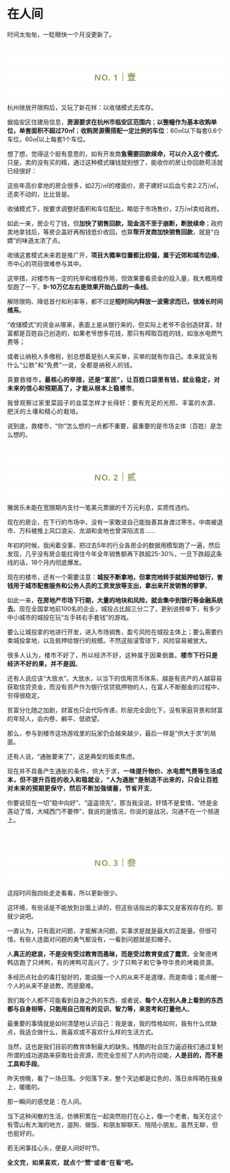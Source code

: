 # 在人间

<p style="visibility: visible;">时间太匆匆，一眨眼快一个月没更新了。</p><p style="visibility: visible;"><br style="visibility: visible;"></p><p style="outline: 0px;font-family: system-ui, -apple-system, BlinkMacSystemFont, &quot;Helvetica Neue&quot;, &quot;PingFang SC&quot;, &quot;Hiragino Sans GB&quot;, &quot;Microsoft YaHei UI&quot;, &quot;Microsoft YaHei&quot;, Arial, sans-serif;letter-spacing: 0.544px;text-wrap: wrap;background-color: rgb(255, 255, 255);visibility: visible;"><br style="outline: 0px;visibility: visible;"></p><p style="outline: 0px;letter-spacing: 0.544px;text-wrap: wrap;color: rgb(34, 34, 34);font-family: -apple-system-font, system-ui, &quot;Helvetica Neue&quot;, &quot;PingFang SC&quot;, &quot;Hiragino Sans GB&quot;, &quot;Microsoft YaHei UI&quot;, &quot;Microsoft YaHei&quot;, Arial, sans-serif;background-color: rgb(255, 255, 255);text-align: center;visibility: visible;"><span style="outline: 0px;font-weight: bold;line-height: 25px;color: rgb(149, 169, 103);font-size: 20px;visibility: visible;">NO. 1｜壹</span></p><p style="outline: 0px;letter-spacing: 0.544px;text-wrap: wrap;color: rgb(34, 34, 34);font-family: -apple-system-font, system-ui, &quot;Helvetica Neue&quot;, &quot;PingFang SC&quot;, &quot;Hiragino Sans GB&quot;, &quot;Microsoft YaHei UI&quot;, &quot;Microsoft YaHei&quot;, Arial, sans-serif;background-color: rgb(255, 255, 255);text-align: center;visibility: visible;"><br style="outline: 0px;visibility: visible;"></p><p style="visibility: visible;">杭州继放开限购后，又玩了新花样：以收储模式去库存。<br style="visibility: visible;"></p><p style="visibility: visible;">据临安区住建局信息，<strong style="visibility: visible;">房源要求在杭州市临安区范围内</strong>；<strong style="visibility: visible;">以整幢作为基本收购单位，单套面积不超过70㎡</strong>；<strong style="visibility: visible;">收购房源需搭配一定比例的车位</strong>：60㎡以下每套0.6个车位，60㎡以上每套1个车位。<br style="visibility: visible;"></p><p style="visibility: visible;">想了想，觉得这个挺有意思的，如有开发商<strong style="visibility: visible;">急需要回款续命，可以介入这个模式</strong>。只是，卖的没有买的精，通过这种模式赚钱就别想了，能收你的房让你回款苟活就已经很好：<br style="visibility: visible;"></p><p style="visibility: visible;">这些年高价拿地的房企很多，如2万/㎡的楼面价，房子建好以后血亏卖2.2万/㎡，还卖不动的，比比皆是。</p><p style="visibility: visible;">收储模式下，按要求调整好面积和车位配比，略低于市场售价，2万/㎡卖给政府。<br style="visibility: visible;"></p><p style="visibility: visible;">如此一来，房企亏了钱，但<strong style="visibility: visible;">加快了销售回款，现金流不至于崩断，断肢续命</strong>；政府卖地拿钱后，等房企盖好再掏钱低价收回，也算<strong style="visibility: visible;">帮开发商加快销售回款</strong>，就是“白嫖”的味道太浓了点。<br style="visibility: visible;"></p><p style="visibility: visible;">收储这套模式未来若是推广开，<strong style="visibility: visible;">项目大概率位置都比较偏，属于近郊和城市边缘</strong>，市中心的项目很难参与其中。</p><p style="visibility: visible;">这举措，对楼市有一定的托举和维稳作用，但效果要看资金的投入量，我大概用模型跑了一下，<strong style="visibility: visible;">9-10万亿左右是效果开始凸显的一条线</strong>。</p><p style="visibility: visible;">解除限购、降低首付和利率等，都不过是<strong style="visibility: visible;">短时间内释放一波需求而已，很难长时间维系</strong>。<br style="visibility: visible;"></p><p style="visibility: visible;">“收储模式”的资金从哪来，表面上是从银行来的，但实际上老爷不会创造财富，财富都是百姓自己创造的，如果老爷想多花钱，那只有榨取百姓的钱，如涨水电燃气费等；</p><p style="visibility: visible;">或者让纳税人多缴税，别总想着是别人来买单，买单的就有你自己。<span style="font-size: var(--articleFontsize); letter-spacing: 0.034em; visibility: visible;">本来就没有什么“公款”和“免费”</span>一<span style="font-size: var(--articleFontsize); letter-spacing: 0.034em; visibility: visible;">说，全都是纳税人的钱。</span></p><p style="letter-spacing: 0.578px;text-wrap: wrap;">真要救楼市<strong>，最核心的举措，还是“富民”，让百姓口袋里有钱，就业稳定，对未来的信心和预期高了，才能从根本上稳楼市</strong>。</p><p style="letter-spacing: 0.578px;text-wrap: wrap;">我曾观察过家里菜园子的韭菜怎样才长得好：<span style="letter-spacing: 0.578px;font-size: var(--articleFontsize);">要有充足的光照、丰富的水源、肥沃的土壤和精心的栽培。</span></p><p>说到底，救楼市，“你”怎么想的一点都不重要，最重要的是市场主体（百姓）是怎么想的。</p><p><br></p><p style="outline: 0px;font-family: system-ui, -apple-system, BlinkMacSystemFont, &quot;Helvetica Neue&quot;, &quot;PingFang SC&quot;, &quot;Hiragino Sans GB&quot;, &quot;Microsoft YaHei UI&quot;, &quot;Microsoft YaHei&quot;, Arial, sans-serif;letter-spacing: 0.544px;text-wrap: wrap;background-color: rgb(255, 255, 255);visibility: visible;"><br style="outline: 0px;visibility: visible;"></p><p style="outline: 0px;letter-spacing: 0.544px;text-wrap: wrap;color: rgb(34, 34, 34);font-family: -apple-system-font, system-ui, &quot;Helvetica Neue&quot;, &quot;PingFang SC&quot;, &quot;Hiragino Sans GB&quot;, &quot;Microsoft YaHei UI&quot;, &quot;Microsoft YaHei&quot;, Arial, sans-serif;background-color: rgb(255, 255, 255);text-align: center;visibility: visible;"><span style="outline: 0px;font-weight: bold;line-height: 25px;color: rgb(149, 169, 103);font-size: 20px;visibility: visible;">NO. 2｜贰</span></p><p style="outline: 0px;letter-spacing: 0.544px;text-wrap: wrap;color: rgb(34, 34, 34);font-family: -apple-system-font, system-ui, &quot;Helvetica Neue&quot;, &quot;PingFang SC&quot;, &quot;Hiragino Sans GB&quot;, &quot;Microsoft YaHei UI&quot;, &quot;Microsoft YaHei&quot;, Arial, sans-serif;background-color: rgb(255, 255, 255);text-align: center;visibility: visible;"><br style="outline: 0px;visibility: visible;"></p><p>雅居乐未能在宽限期内支付一笔美元票据的千万元利息，实质性违约。</p><p>现在的房企，在下行的市场中，没有一家敢说自己能独善其身渡过寒冬。中南被退市、万科被推上风口浪尖、龙湖和金地也曾深陷流言......<br></p><p>年初的时候，我闲着没事，把过去5年的行业各房企的数据用模型跑了一遍，然后发现，几乎没有房企能扛得住今年全年销售额再下跌超25-30%，一旦下跌超这条线的话，18个月内彻底爆发。</p><p>现在的楼市，还有一个需要注意：<strong>城投不断拿地，但拿完地转手就抵押给银行，套钱用于城市配套服务和公务人员的工资发放等支出，拿出来开发销售的寥寥</strong>。</p><p>如此一来，<strong>在房地产市场下行期，大量的地块和风险，就会集中到银行等金融系统去</strong>。现在全国拿地前100名的企业，城投占比超三分二了，更别说榜单下，有多少中小城市的城投在玩“左手转右手套钱”的游戏。<br></p><p>要么让城投拿的地进行开发，进入市场销售，盈亏风险在城投主体上；要么需要约束城投拿地，以及抵押给银行的规模。不然这般滚雪球下，风险容易被放大。<br></p><p><span style="font-size: var(--articleFontsize);letter-spacing: 0.034em;">很多人认为，楼市不好了，所以经济不好，这种属于因果倒置。</span><strong><span style="font-size: var(--articleFontsize);letter-spacing: 0.034em;">楼市下行</span><span style="font-size: var(--articleFontsize);letter-spacing: 0.034em;">只</span><span style="font-size: var(--articleFontsize);letter-spacing: 0.034em;">是经济不好的</span><span style="font-size: var(--articleFontsize);letter-spacing: 0.034em;">果，并不是因</span></strong><span style="font-size: var(--articleFontsize);letter-spacing: 0.034em;">。</span><br></p><p>还有人说应该“大放水”。大放水，以当下的信用货币体系，越是有资产的人越容易获取信贷资金，而没有资产作为银行信贷抵押物的人，在富人不断掘金的过程中，穷得很稳定。</p><p>贫富分化随之加剧，财富也只会代际传递，阶层完全固化下，没有家庭背景和财富的年轻人，会内卷、躺平、低欲望。</p><p>那么，参与到楼市这场游戏里的玩家仍会越来越少，最后一样是“供大于求”的局面。</p><p>还有人说，“通胀要来了”，这是典型的贩卖焦虑。</p><p>现在并不具备产生<span style="font-size: var(--articleFontsize);letter-spacing: 0.034em;">通胀的条件，供大于求，<strong>一味提升物价、水电燃气费等生活成本，但不提升百姓的收入和稳就业，“人为通胀”是制造不出来的，只会让百姓对未来的预期更保守，然后不断加强储蓄，节省开支</strong>。</span></p><p>你要说现在一切“稳中向好”、“遥遥领先”，那当我没说。奸情不是爱情，“终是金莲动了情，大喊西门不要停”，我说的是情况，你说的是战况，沟通不在一个频道上。</p><p><br></p><p style="outline: 0px;font-family: system-ui, -apple-system, BlinkMacSystemFont, &quot;Helvetica Neue&quot;, &quot;PingFang SC&quot;, &quot;Hiragino Sans GB&quot;, &quot;Microsoft YaHei UI&quot;, &quot;Microsoft YaHei&quot;, Arial, sans-serif;letter-spacing: 0.544px;text-wrap: wrap;background-color: rgb(255, 255, 255);visibility: visible;"><br style="outline: 0px;visibility: visible;"></p><p style="outline: 0px;letter-spacing: 0.544px;text-wrap: wrap;color: rgb(34, 34, 34);font-family: -apple-system-font, system-ui, &quot;Helvetica Neue&quot;, &quot;PingFang SC&quot;, &quot;Hiragino Sans GB&quot;, &quot;Microsoft YaHei UI&quot;, &quot;Microsoft YaHei&quot;, Arial, sans-serif;background-color: rgb(255, 255, 255);text-align: center;visibility: visible;"><span style="outline: 0px;font-weight: bold;line-height: 25px;color: rgb(149, 169, 103);font-size: 20px;visibility: visible;">NO. 3｜叁</span></p><p style="outline: 0px;letter-spacing: 0.544px;text-wrap: wrap;color: rgb(34, 34, 34);font-family: -apple-system-font, system-ui, &quot;Helvetica Neue&quot;, &quot;PingFang SC&quot;, &quot;Hiragino Sans GB&quot;, &quot;Microsoft YaHei UI&quot;, &quot;Microsoft YaHei&quot;, Arial, sans-serif;background-color: rgb(255, 255, 255);text-align: center;visibility: visible;"><br style="outline: 0px;visibility: visible;"></p><p>这段时间我四处走走看看，所以更新很少。<br></p><p>这环境，有些话是不能放到台面上讲的，但这些话指出的事实又是客观存在的。那就少说吧。</p><p>一直认为，只有面对问题，才能解决问题，实事求是就是最大的正能量。但很可惜，有些人连面对问题的勇气都没有，一看到问题就是扣帽子。</p><p>人<strong>真正的悲哀，不是没有受过教育而愚昧，而是受过教育变成了蠢货</strong>。<span style="font-size: var(--articleFontsize);letter-spacing: 0.034em;"></span><span style="font-size: var(--articleFontsize);letter-spacing: 0.034em;">全聚德烤鸭店跑了只烤鸭，有的烤鸭可高兴了，少了只鸭子和它争夺华贵的烤箱资源。</span></p><p>多经历点社会的毒打挺好的，能说服一个人的从来不是道理，而是南墙；能点醒一个人的从来不是说教，而是磨难。</p><p>我们每个人都不可能看到自身之外的东西，或者说，<strong>每个人在别人身上看到的东西都与自身相等，只能用自己现有的见识、智力等，来思考和打量他人</strong>。</p><p>最重要的事情就是如何清楚地认识自己：我是谁，我的性格如何，我有什么优缺点，我适合做什么，我喜欢或不喜欢什么样的生活方式。</p><p>当然，这也是我们目前的教育体制最大的缺失。残酷的社会压力逼迫我们通过复制所谓的成功道路来获取社会资源，而完全忽视了人的内在动能，<strong>人是目的，而不是工具和手段</strong>。</p><p>昨天傍晚，看了一场日落。夕阳落下来，整个天边都是红色的，落日余晖晒在我身上，暖暖的。</p><p>那一瞬间的感觉是：在人间。</p><p>当下这种闲散的生活，仿佛积累在一起突然拍打在心上，像一个老者，每天在这个有雪山有大海的地方，遛狗、做饭、和朋友聊聊天、陪陪小朋友。<span style="font-size: var(--articleFontsize);letter-spacing: 0.034em;">虽然无聊，但</span><span style="font-size: var(--articleFontsize);letter-spacing: 0.034em;">也挺好的。</span><span style="font-size: var(--articleFontsize);letter-spacing: 0.034em;"></span></p><p>若无闲事挂心头，便是人间好时节。</p><p style="margin-bottom: 0px;"><strong style="outline: 0px;font-family: system-ui, -apple-system, BlinkMacSystemFont, &quot;Helvetica Neue&quot;, &quot;PingFang SC&quot;, &quot;Hiragino Sans GB&quot;, &quot;Microsoft YaHei UI&quot;, &quot;Microsoft YaHei&quot;, Arial, sans-serif;letter-spacing: 0.544px;text-wrap: wrap;background-color: rgb(255, 255, 255);color: rgb(34, 34, 34);font-size: 16px;"><span style="outline: 0px;font-size: 14px;">全文完，如果喜欢，就点个“赞”或者“在看”吧。</span></strong></p><p style="display: none;"><mp-style-type data-value="3"></mp-style-type></p>